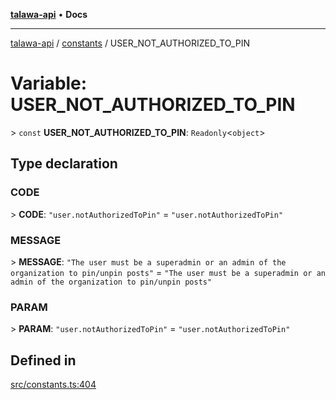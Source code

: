[**talawa-api**](../../README.md) • **Docs**

***

[talawa-api](../../modules.md) / [constants](../README.md) / USER\_NOT\_AUTHORIZED\_TO\_PIN

# Variable: USER\_NOT\_AUTHORIZED\_TO\_PIN

\> `const` **USER\_NOT\_AUTHORIZED\_TO\_PIN**: `Readonly`\<`object`\>

## Type declaration

### CODE

\> **CODE**: `"user.notAuthorizedToPin"` = `"user.notAuthorizedToPin"`

### MESSAGE

\> **MESSAGE**: `"The user must be a superadmin or an admin of the organization to pin/unpin posts"` = `"The user must be a superadmin or an admin of the organization to pin/unpin posts"`

### PARAM

\> **PARAM**: `"user.notAuthorizedToPin"` = `"user.notAuthorizedToPin"`

## Defined in

[src/constants.ts:404](https://github.com/PalisadoesFoundation/talawa-api/blob/d0c167bb942c4778fba221c2cdd27665fc7dbf61/src/constants.ts#L404)
